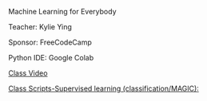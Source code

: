 Machine Learning for Everybody

Teacher: Kylie Ying

Sponsor: FreeCodeCamp

Python IDE: Google Colab

[Class Video](https://youtu.be/i_LwzRVP7bg)

[Class Scripts-Supervised learning (classification/MAGIC): ](https://www.youtube.com/redirect?event=video_description&redir_token=QUFFLUhqbGIwcXJnRUZ5clJub1lSMHZPMEZNSlZianMzZ3xBQ3Jtc0tsQUlPUk8yU1BfNHpVTWlOVlRyMVI1SW9YcjdkWUNRM1BJNkRaZ1hUeWJFd3VpWmJBTUpGWmhZZk4tdTNmYTlOM0lBVFZqRHNodFJvTDdVNFFUMTNsbktUdk5oZzd5TjlvZ193dzAtdGs1MGNtODRydw&q=https%3A%2F%2Fcolab.research.google.com%2Fdrive%2F16w3TDn_tAku17mum98EWTmjaLHAJcsk0%3Fusp%3Dsharing&v=i_LwzRVP7bg)
